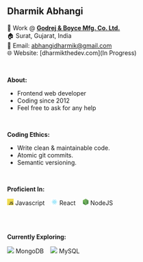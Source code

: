 ## **Dharmik Abhangi**

💼 Work @ [**Godrej & Boyce Mfg. Co. Ltd.**](https://www.godrej.com/godrejandboyce/default)<br>
🏠 Surat, Gujarat, India<br>
📧 Email: [abhangidharmik@gmail.com](mailto:abhangidharmik@gmail.com)<br>
🌐 Website: [dharmikthedev.com](In Progress)<br>

<br>

**About:**

- Frontend web developer
- Coding since 2012
- Feel free to ask for any help

<br>

**Coding Ethics:**

- Write clean & maintainable code.
- Atomic git commits.
- Semantic versioning.

<br>

**Proficient In:**<br>

<img height="15" src="https://raw.githubusercontent.com/github/explore/80688e429a7d4ef2fca1e82350fe8e3517d3494d/topics/javascript/javascript.png"> Javascript &nbsp;&nbsp;
<img height="15" src="https://raw.githubusercontent.com/github/explore/80688e429a7d4ef2fca1e82350fe8e3517d3494d/topics/react/react.png"> React &nbsp;&nbsp;
<img height="15" src="https://raw.githubusercontent.com/github/explore/80688e429a7d4ef2fca1e82350fe8e3517d3494d/topics/nodejs/nodejs.png"> NodeJS &nbsp;&nbsp;

<br>

<!-- **Familiar With:**<br> -->

<!-- <img height="15" src="https://www.vectorlogo.zone/logos/mongodb/mongodb-icon.svg"> MongoDB &nbsp;&nbsp;
<img height="15" src="https://www.vectorlogo.zone/logos/graphql/graphql-icon.svg"> GraphQL &nbsp;&nbsp;
<img height="15" src="https://www.vectorlogo.zone/logos/neo4j/neo4j-icon.svg"> Neo4J &nbsp;&nbsp;
<img height="15" src="https://raw.githubusercontent.com/github/explore/80688e429a7d4ef2fca1e82350fe8e3517d3494d/topics/postgresql/postgresql.png"> PostgreSQL &nbsp;&nbsp;
<img height="15" src="https://www.vectorlogo.zone/logos/mysql/mysql-icon.svg"> MySQL &nbsp;&nbsp; -->

<br>

**Currently Exploring:**<br>

<img height="15" src="https://www.vectorlogo.zone/logos/golang/golang-icon.svg"> MongoDB &nbsp;&nbsp;
<img height="15" src="https://www.vectorlogo.zone/logos/mysql/mysql-icon.svg"> MySQL &nbsp;&nbsp;

<br>
